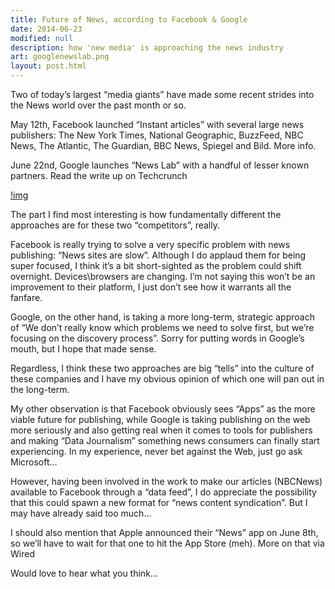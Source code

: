 ```yaml
---
title: Future of News, according to Facebook & Google
date: 2014-06-23
modified: null
description: how 'new media' is approaching the news industry
art: googlenewslab.png
layout: post.html
---
```


Two of today’s largest “media giants”  have made some recent strides into the News world over the past month or so.

May 12th, Facebook launched “Instant articles” with several large news publishers: The New York Times, National Geographic, BuzzFeed, NBC News, The Atlantic, The Guardian, BBC News, Spiegel and Bild. More info.

June 22nd, Google launches “News Lab” with a handful of lesser known partners. Read the write up on Techcrunch

[!img](http://68.media.tumblr.com/eaa422b785387fe90a850b135852cc5d/tumblr_inline_nqekrtEGe21qzitrw_500.png)

The part I find most interesting is how fundamentally different the approaches are for these two “competitors”, really.

Facebook is really trying to solve a very specific problem with news publishing:  “News sites are slow”. Although I do applaud them for being super focused, I think it’s a bit short-sighted as the problem could shift overnight. Devices\browsers are changing. I’m not saying this won’t be an improvement to their platform, I just don’t see how it warrants all the fanfare.

Google, on the other hand, is taking a more long-term, strategic approach of “We don’t really know which problems we need to solve first, but we’re focusing on the discovery process”. Sorry for putting words in Google’s mouth, but I hope that made sense.

Regardless, I think these two approaches are big “tells” into the culture of these companies and I have my obvious opinion of which one will pan out in the long-term.

My other observation is that Facebook obviously sees “Apps” as the more viable future for publishing, while Google is taking publishing on the web more seriously and also getting real when it comes to tools for publishers and making “Data Journalism” something news consumers can finally start experiencing. In my experience, never bet against the Web, just go ask Microsoft…

However, having been involved in the work to make our articles (NBCNews) available to Facebook through a “data feed”, I do appreciate the possibility that this could spawn a new format for “news content syndication”. But I may have already said too much…

I should also mention that Apple announced their “News” app on June 8th, so we’ll have to wait for that one to hit the App Store (meh). More on that via Wired

Would love to hear what you think…
